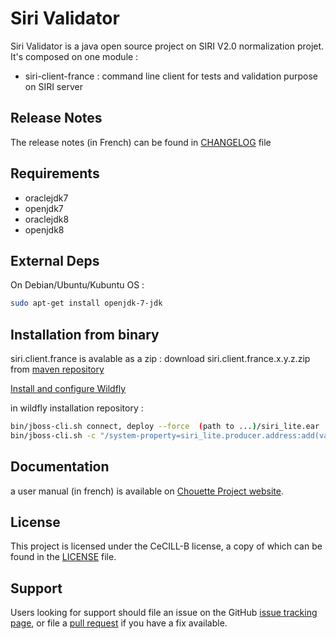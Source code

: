 # Siri Validator

Siri Validator is a java open source project on SIRI V2.0 normalization projet. It's composed on one module :
* siri-client-france : command line client for tests and validation purpose on SIRI server

## Release Notes

The release notes (in French) can be found in [CHANGELOG](./CHANGELOG.md) file 

## Requirements

* oraclejdk7
* openjdk7
* oraclejdk8
* openjdk8

## External Deps

On Debian/Ubuntu/Kubuntu OS :
```sh
sudo apt-get install openjdk-7-jdk
```

## Installation from binary

siri.client.france is avalable as a zip :
download siri.client.france.x.y.z.zip from [maven repository](http://maven.chouette.mobi/irys/siri.client.france)

[Install and configure Wildfly](./doc/install/wildfly.md) 

in wildfly installation repository :
```sh
bin/jboss-cli.sh connect, deploy --force  (path to ...)/siri_lite.ear
bin/jboss-cli.sh -c "/system-property=siri_lite.producer.address:add(value='web service SIRI server endpoint address')"
```

## Documentation

a user manual (in french) is available on [Chouette Project website](http://www.chouette.mobi).

## License

This project is licensed under the CeCILL-B license, a copy of which can be found in the [LICENSE](./LICENSE.md) file.

## Support

Users looking for support should file an issue on the GitHub [issue tracking page](../../issues), or file a [pull request](../../pulls) if you have a fix available.
